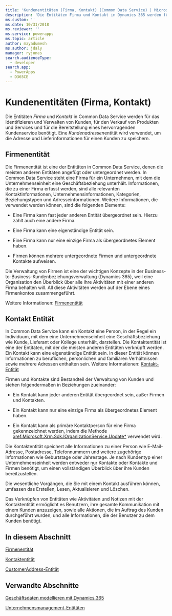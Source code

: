 ```yaml
---
title: 'Kundenentitäten (Firma, Kontakt) (Common Data Service) | Microsoft Docs'
description: 'Die Entitäten Firma und Kontakt in Dynamics 365 werden für das Identifizieren und Verwalten von Kunden, für den Verkauf von Produkten und Services und für die Bereitstellung eines hervorragenden Kundenservice benötigt. Eine Kundenadressenentität wird verwendet, um die Adresse und Lieferinformationen für einen Kunden zu speichern.'
ms.custom: ''
ms.date: 10/31/2018
ms.reviewer: ''
ms.service: powerapps
ms.topic: article
author: mayadumesh
ms.author: jdaly
manager: ryjones
search.audienceType:
  - developer
search.app:
  - PowerApps
  - D365CE
---
```

# <a name="customer-entities-account-contact"></a>Kundenentitäten (Firma, Kontakt)

<!-- 
Was Mike Carter

https://docs.microsoft.com/dynamics365/customer-engagement/developer/customer-entities-account-contact

Refactor so that the links to entity reference are in the body, not just in the See allso.
Add some h2 sections so it is skimmable
 -->

Die Entitäten *Firma* und *Kontakt* in Common Data Service werden für das Identifizieren und Verwalten von Kunden, für den Verkauf von Produkten und Services und für die Bereitstellung eines hervorragenden Kundenservice benötigt. Eine *Kundenadressen*entität wird verwendet, um die Adresse und Lieferinformationen für einen Kunden zu speichern.  
  
## <a name="account-entity"></a>Firmenentität
 
Die Firmenentität ist eine der Entitäten in Common Data Service, denen die meisten anderen Entitäten angefügt oder untergeordnet werden. In Common Data Service steht eine Firma für ein Unternehmen, mit dem die Unternehmenseinheit eine Geschäftsbeziehung unterhält. Informationen, die zu einer Firma erfasst werden, sind alle relevanten Kontaktinformationen, Unternehmensinformationen, Kategorien, Beziehungstypen und Adresseinformationen. Weitere Informationen, die verwendet werden können, sind die folgenden Elemente:  
  
- Eine Firma kann fast jeder anderen Entität übergeordnet sein. Hierzu zählt auch eine andere Firma.  
  
- Eine Firma kann eine eigenständige Entität sein.  
  
- Eine Firma kann nur eine einzige Firma als übergeordnetes Element haben.  
  
- Firmen können mehrere untergeordnete Firmen und untergeordnete Kontakte aufweisen.  
  
Die Verwaltung von Firmen ist eine der wichtigen Konzepte in der Business-to-Business-Kundenbeziehungsverwaltung (Dynamics 365), weil eine Organisation den Überblick über alle ihre Aktivitäten mit einer anderen Firma behalten will. All diese Aktivitäten werden auf der Ebene eines Firmenkontos zusammengeführt.  

Weitere Informationen: [Firmenentität](reference/entities/account.md)
  
## <a name="contact-entity"></a>Kontakt Entität

In Common Data Service kann ein Kontakt eine Person, in der Regel ein Individuum, mit dem eine Unternehmenseinheit eine Geschäftsbeziehung wie Kunde, Lieferant oder Kollege unterhält, darstellen. Die Kontaktentität ist eine der Entitäten, mit der die meisten anderen Entitäten verknüpft werden. Ein Kontakt kann eine eigenständige Entität sein. In dieser Entität können Informationen zu beruflichen, persönlichen und familiären Verhältnissen sowie mehrere Adressen enthalten sein. Weitere Informationen: [Kontakt-Entität](reference/entities/contact.md)
  
Firmen und Kontakte sind Bestandteil der Verwaltung von Kunden und stehen folgendermaßen in Beziehungen zueinander:  
  
- Ein Kontakt kann jeder anderen Entität übergeordnet sein, außer Firmen und Kontakten.  
  
- Ein Kontakt kann nur eine einzige Firma als übergeordnetes Element haben.  
  
- Ein Kontakt kann als primäre Kontaktperson für eine Firma gekennzeichnet werden, indem die Methode <xref:Microsoft.Xrm.Sdk.IOrganizationService.Update*> verwendet wird.  
  
Die Kontaktentität speichert alle Informationen zu einer Person wie E-Mail-Adresse, Postadresse, Telefonnummern und weitere zugehörige Informationen wie Geburtstage oder Jahrestage. Je nach Kundentyp einer Unternehmenseinheit werden entweder nur Kontakte oder Kontakte und Firmen benötigt, um einen vollständigen Überblick über ihre Kunden bereitzustellen.  
  
Die wesentliche Vorgängen, die Sie mit einem Kontakt ausführen können, umfassen das Erstellen, Lesen, Aktualisieren und Löschen.  
  
Das Verknüpfen von Entitäten wie Aktivitäten und Notizen mit der Kontaktentität ermöglicht es Benutzern, ihre gesamte Kommunikation mit einem Kunden anzuzeigen, sowie alle Aktionen, die im Auftrag des Kunden durchgeführt wurden, und alle Informationen, die der Benutzer zu dem Kunden benötigt.  
  
## <a name="in-this-section"></a>In diesem Abschnitt  
 [Firmenentität](reference/entities/account.md)  
  
 [Kontaktentität](reference/entities/contact.md)  
  
 [CustomerAddress-Entität](reference/entities/customeraddress.md)  
  
## <a name="related-sections"></a>Verwandte Abschnitte  
 [Geschäftsdaten modellieren mit Dynamics 365](/dynamics365/customer-engagement/developer/model-business-data)  
  
 [Unternehmensmanagement-Entitäten](/dynamics365/customer-engagement/developer/business-management-entities)
